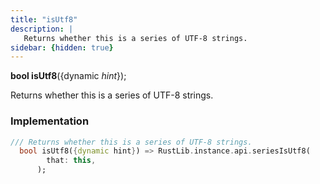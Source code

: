 ```yaml
---
title: "isUtf8"
description: |
   Returns whether this is a series of UTF-8 strings.
sidebar: {hidden: true}
---
```

<span class="dart-code"><strong>bool isUtf8</strong>({<span class="nobr">dynamic <i>hint</i></span>});</span>

 Returns whether this is a series of UTF-8 strings.
### Implementation
```dart
/// Returns whether this is a series of UTF-8 strings.
  bool isUtf8({dynamic hint}) => RustLib.instance.api.seriesIsUtf8(
        that: this,
      );
```

[dynamic]: #
